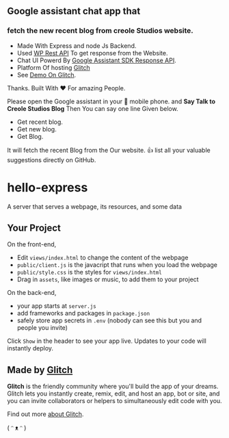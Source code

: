 ## Google assistant chat app that 
### fetch the new recent blog from creole Studios website.

- Made With Express and node Js Backend.
- Used [WP Rest API](https://developer.wordpress.org/rest-api/reference/posts/#definition) To get response from the Website.
- Chat UI Powerd By [Google Assistant SDK Response API](https://developers.google.com/assistant/conversational/responses).
- Platform Of hosting [Glitch](https://glitch.com/)
- See [Demo On Glitch](https://glitch.com/edit/#!/creole-studios-blog).

Thanks. Built With :heart: For amazing People.

Please open the Google assistant in your :iphone: mobile phone.
and **Say Talk to Creole Studios Blog**
Then You can say one line Given below.

- Get recent blog.
- Get new blog.
- Get Blog.

It will fetch the recent Blog from the Our website. :+1:
list all your valuable suggestions directly on GitHub.

# hello-express

A server that serves a webpage, its resources, and some data


## Your Project

On the front-end,

- Edit `views/index.html` to change the content of the webpage
- `public/client.js` is the javacript that runs when you load the webpage
- `public/style.css` is the styles for `views/index.html`
- Drag in `assets`, like images or music, to add them to your project

On the back-end,

- your app starts at `server.js`
- add frameworks and packages in `package.json`
- safely store app secrets in `.env` (nobody can see this but you and people you invite)

Click `Show` in the header to see your app live. Updates to your code will instantly deploy.


## Made by [Glitch](https://glitch.com/)

**Glitch** is the friendly community where you'll build the app of your dreams. Glitch lets you instantly create, remix, edit, and host an app, bot or site, and you can invite collaborators or helpers to simultaneously edit code with you.

Find out more [about Glitch](https://glitch.com/about).

( ᵔ ᴥ ᵔ )
